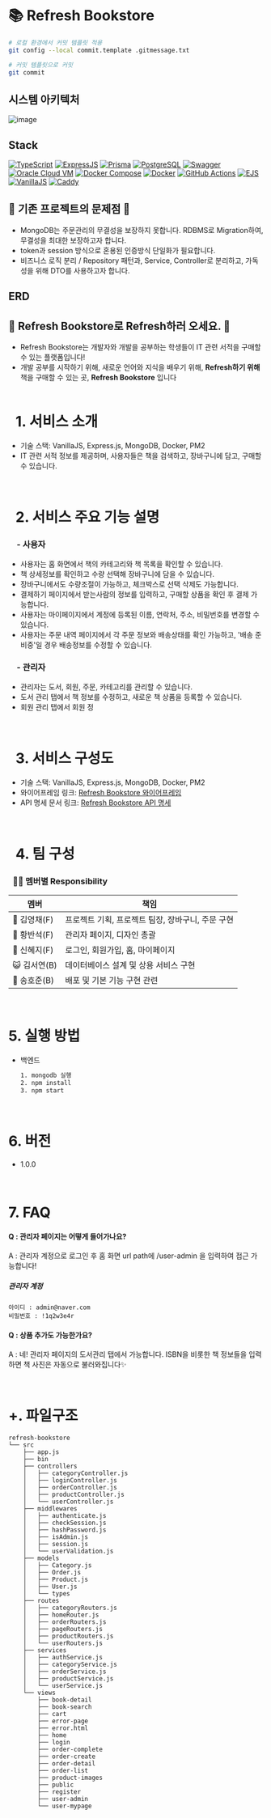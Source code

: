# 📚 Refresh Bookstore

```bash
# 로컬 환경에서 커밋 템플릿 적용
git config --local commit.template .gitmessage.txt

# 커밋 템플릿으로 커밋
git commit
```

## 시스템 아키텍처
![image](https://github.com/refresh-bookstore/refresh-bookstore/assets/51044545/d4c0203b-06ff-411c-9849-598bc093eb01)

## Stack
[![TypeScript](https://img.shields.io/badge/TypeScript-3178C6?style=for-the-badge&logo=typescript&logoColor=white)](https://www.typescriptlang.org/)
[![ExpressJS](https://img.shields.io/badge/ExpressJS-000000?style=for-the-badge&logo=express&logoColor=white)](https://expressjs.com/)
[![Prisma](https://img.shields.io/badge/Prisma-3982CE?style=for-the-badge&logo=prisma&logoColor=white)](https://www.prisma.io/)
[![PostgreSQL](https://img.shields.io/badge/PostgreSQL-336791?style=for-the-badge&logo=postgresql&logoColor=white)](https://www.postgresql.org/)
[![Swagger](https://img.shields.io/badge/Swagger-85EA2D?style=for-the-badge&logo=swagger&logoColor=white)](https://swagger.io/)
[![Oracle Cloud VM](https://img.shields.io/badge/Oracle_Cloud_VM-F80000?style=for-the-badge&logo=oracle&logoColor=white)](https://www.oracle.com/cloud/)
[![Docker Compose](https://img.shields.io/badge/Docker_Compose-2496ED?style=for-the-badge&logo=docker&logoColor=white)](https://docs.docker.com/compose/)
[![Docker](https://img.shields.io/badge/Docker-2496ED?style=for-the-badge&logo=docker&logoColor=white)](https://www.docker.com/)
[![GitHub Actions](https://img.shields.io/badge/GitHub_Actions-2088FF?style=for-the-badge&logo=githubactions&logoColor=white)](https://github.com/features/actions)
[![EJS](https://img.shields.io/badge/EJS-A91E50?style=for-the-badge&logo=ejs&logoColor=white)](https://ejs.co/)
[![VanillaJS](https://img.shields.io/badge/VanillaJS-F0DB4F?style=for-the-badge&logo=javascript&logoColor=white)](http://vanilla-js.com/)
[![Caddy](https://img.shields.io/badge/Caddy-00ADD8?style=for-the-badge&logo=caddy&logoColor=white)](https://caddyserver.com/)


## 🌳 기존 프로젝트의 문제점 🌳

- MongoDB는 주문관리의 무결성을 보장하지 못합니다. RDBMS로 Migration하여, 무결성을 최대한 보장하고자 합니다.
- token과 session 방식으로 혼용된 인증방식 단일화가 필요합니다.
- 비즈니스 로직 분리 / Repository 패턴과, Service, Controller로 분리하고, 가독성을 위해 DTO를 사용하고자 합니다.

## ERD

## 🌳 Refresh Bookstore로 Refresh하러 오세요. 🌳

- Refresh Bookstore는 개발자와 개발을 공부하는 학생들이 IT 관련 서적을 구매할 수 있는 플랫폼입니다!
- 개발 공부를 시작하기 위해, 새로운 언어와 지식을 배우기 위해, **Refresh하기 위해** 책을 구매할 수 있는 곳, **Refresh Bookstore** 입니다
  <br>
  <br>

# &ensp;1. 서비스 소개

- 기술 스택: VanillaJS, Express.js, MongoDB, Docker, PM2
- IT 관련 서적 정보를 제공하며, 사용자들은 책을 검색하고, 장바구니에 담고, 구매할 수 있습니다.

<br>


# &ensp;2. 서비스 주요 기능 설명

### &emsp;**- 사용자**

- 사용자는 홈 화면에서 책의 카테고리와 책 목록을 확인할 수 있습니다.
- 책 상세정보를 확인하고 수량 선택해 장바구니에 담을 수 있습니다.
- 장바구니에서도 수량조절이 가능하고, 체크박스로 선택 삭제도 가능합니다.
- 결제하기 페이지에서 받는사람의 정보를 입력하고, 구매할 상품을 확인 후 결제 가능합니다.
- 사용자는 마이페이지에서 계정에 등록된 이름, 연락처, 주소, 비밀번호를 변경할 수 있습니다.
- 사용자는 주문 내역 페이지에서 각 주문 정보와 배송상태를 확인 가능하고, '배송 준비중'일 경우 배송정보를 수정할 수 있습니다.

### &emsp;**- 관리자**

- 관리자는 도서, 회원, 주문, 카테고리를 관리할 수 있습니다.
- 도서 관리 탭에서 책 정보를 수정하고, 새로운 책 상품을 등록할 수 있습니다.
- 회원 관리 탭에서 회원 정

<br>

# &ensp;3. 서비스 구성도

- 기술 스택: VanillaJS, Express.js, MongoDB, Docker, PM2
- 와이어프레임 링크: [Refresh Bookstore 와이어프레임](https://www.notion.so/4-18-50f780066803467a83aeac4a4e4ef4b8)
- API 명세 문서 링크: [Refresh Bookstore API 명세](https://www.notion.so/API-e0ced6930cd04a838b51927ad733c709)

<br>

# &ensp;4. 팀 구성

### &ensp;💪🏻 멤버별 Responsibility

| 멤버         | 책임                                              |
| ------------ | ------------------------------------------------- |
| 🐰 김영채(F) | 프로젝트 기획, 프로젝트 팀장, 장바구니, 주문 구현 |
| 🐶 황반석(F) | 관리자 페이지, 디자인 총괄                        |
| 🐥 신혜지(F) | 로그인, 회원가입, 홈, 마이페이지                  |
| 😺 김서연(B) | 데이터베이스 설계 및 상용 서비스 구현             |
| 🐻 송호준(B) | 배포 및 기본 기능 구현 관련                       |

<br>

# 5. 실행 방법

- 백엔드

  ```bash
  1. mongodb 실행
  2. npm install
  3. npm start
  ```

<br>

# 6. 버전

- 1.0.0

<br>

# 7. FAQ

#### **Q : 관리자 페이지는 어떻게 들어가나요?**

A : 관리자 계정으로 로그인 후 홈 화면 url path에 /user-admin 을 입력하여 접근 가능합니다!
<br>

##### 관리자 계정

```
아이디 : admin@naver.com
비밀번호 : !1q2w3e4r
```

#### **Q : 상품 추가도 가능한가요?**

A : 네! 관리자 페이지의 도서관리 탭에서 가능합니다. ISBN을 비롯한 책 정보들을 입력하면 책 사진은 자동으로 불러와집니다✨

<br>

# +. 파일구조

```
refresh-bookstore
└── src
    ├── app.js
    ├── bin
    ├── controllers
    │   ├── categoryController.js
    │   ├── loginController.js
    │   ├── orderController.js
    │   ├── productController.js
    │   └── userController.js
    ├── middlewares
    │   ├── authenticate.js
    │   ├── checkSession.js
    │   ├── hashPassword.js
    │   ├── isAdmin.js
    │   ├── session.js
    │   └── userValidation.js
    ├── models
    │   ├── Category.js
    │   ├── Order.js
    │   ├── Product.js
    │   ├── User.js
    │   └── types
    ├── routes
    │   ├── categoryRouters.js
    │   ├── homeRouter.js
    │   ├── orderRouters.js
    │   ├── pageRouters.js
    │   ├── productRouters.js
    │   └── userRouters.js
    ├── services
    │   ├── authService.js
    │   ├── categoryService.js
    │   ├── orderService.js
    │   ├── productService.js
    │   └── userService.js
    └── views
        ├── book-detail
        ├── book-search
        ├── cart
        ├── error-page
        ├── error.html
        ├── home
        ├── login
        ├── order-complete
        ├── order-create
        ├── order-detail
        ├── order-list
        ├── product-images
        ├── public
        ├── register
        ├── user-admin
        └── user-mypage
```
